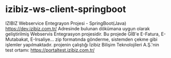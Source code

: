 # izibiz-ws-client-springboot
IZIBIZ Webservice Entegrayon Projesi - SpringBoot(Java)
https://dev.izibiz.com.tr/  Adresinde bulunan dökümana uygun olarak geliştirilmiş Webservis Entegrasyon projesidir. Bu projede GİB'e 
E-Fatura, E-Mutabakat, E-Irsaliye... zip formatında gönderme, sistemden çekme gibi işlemler yapılmaktadır. projenin çalıştığı
İzibiz Bilişim Teknolojileri A.Ş.'nin test ortamı: https://portaltest.izibiz.com.tr/
